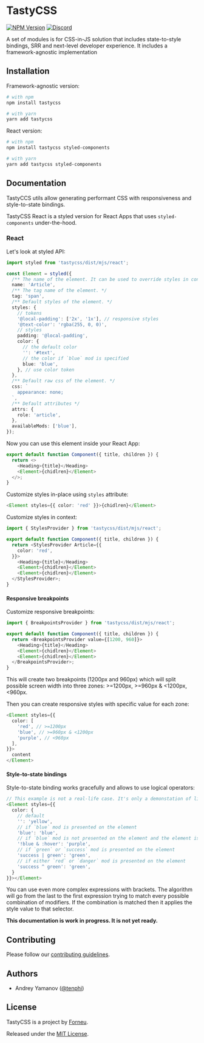 # TastyCSS

[![NPM Version](https://img.shields.io/npm/v/tastycss.svg?style=flat)](https://www.npmjs.com/package/tastycss)
[![Discord](https://img.shields.io/discord/793832892781690891?color=7389D8&label=chat%20on%20Discord&logo=Discord&logoColor=ffffff)](https://discord.gg/sHnHPnAPZj)

A set of modules is for CSS-in-JS solution that includes state-to-style bindings, SRR and next-level developer experience. It includes a framework-agnostic implementation 


## Installation

Framework-agnostic version:

```sh
# with npm
npm install tastycss

# with yarn
yarn add tastycss
```

React version:

```sh
# with npm
npm install tastycss styled-components

# with yarn
yarn add tastycss styled-components
```

## Documentation

TastyCCS utils allow generating performant CSS with responsiveness and style-to-state bindings.

TastyCSS React is a styled version for React Apps that uses `styled-components` under-the-hood.

### React

Let's look at styled API:

```typescript jsx
import styled from 'tastycss/dist/mjs/react';

const Element = styled({
  /** The name of the element. It can be used to override styles in context. */
  name: 'Article',
  /** The tag name of the element. */
  tag: 'span',
  /** Default styles of the element. */
  styles: {
    // tokens
    '@local-padding': ['2x', '1x'], // responsive styles
    '@text-color': 'rgba(255, 0, 0)',
    // styles
    padding: '@local-padding',
    color: {
      // the default color
      '': '#text',
      // the color if `blue` mod is specified
      blue: 'blue',
    }, // use color token
  },
  /** Default raw css of the element. */
  css: `
    appearance: none;
  `,
  /** Default attributes */
  attrs: {
    role: 'article',
  },
  availableMods: ['blue'],
});
```

Now you can use this element inside your React App:

```typescript jsx
export default function Component({ title, children }) {
  return <>
    <Heading>{title}</Heading>
    <Element>{chidlren}</Element>
  </>;
}
```

Customize styles in-place using `styles` attribute:

```typescript jsx
<Element styles={{ color: 'red' }}>{chidlren}</Element>
```

Customize styles in context:

```typescript jsx
import { StylesProvider } from 'tastycss/dist/mjs/react';

export default function Component({ title, children }) {
  return <StylesProvider Article={{
    color: 'red',
  }}>
    <Heading>{title}</Heading>
    <Element>{chidlren}</Element>
    <Element>{chidlren}</Element>
  </StylesProvider>;
}
```

#### Responsive breakpoints

Customize responsive breakpoints:

```typescript jsx
import { BreakpointsProvider } from 'tastycss/dist/mjs/react';

export default function Component({ title, children }) {
  return <BreakpointsProvider value={[1200, 960]}>
    <Heading>{title}</Heading>
    <Element>{chidlren}</Element>
    <Element>{chidlren}</Element>
  </BreakpointsProvider>;
}
```

This will create two breakpoints (1200px and 960px) which will split possible screen width into three zones: >=1200px, >=960px & <1200px, <960px.

Then you can create responsive styles with specific value for each zone:

```typescript jsx
<Element styles={{ 
  color: [
    'red', // >=1200px
    'blue', // >=960px & <1200px
    'purple', // <960px
  ],
}}>
  content
</Element>
```

#### Style-to-state bindings

Style-to-state binding works gracefully and allows to use logical operators:

```typescript jsx
// This example is not a real-life case. It's only a demonstation of library capabilities.
<Element styles={{
  color: {
    // default
    '': 'yellow',
    // if `blue` mod is presented on the element
    'blue': 'blue',
    // if `blue` mod is not presented on the element and the element is hovered
    '!blue & :hover': 'purple',
    // if `green` or `success` mod is presented on the element
    'success | green': 'green',
    // if either `red` or `danger` mod is presented on the element
    'success ^ green': 'green',
  }
}}></Element>
```

You can use even more complex expressions with brackets. The algorithm will go from the last to the first expression trying to match every possible combination of modifiers. If the combination is matched then it applies the style value to that selector.

**This documentation is work in progress. It is not yet ready.**

## Contributing

Please follow our [contributing guidelines](CONTRIBUTING.md).

## Authors

- Andrey Yamanov ([@tenphi](https://twitter.com/tenphi))

## License

TastyCSS is a project by [Forneu](https://forneu.com).

Released under the [MIT License](LICENSE).
